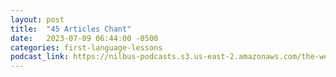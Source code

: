 ```yaml
---
layout: post
title:  "45 Articles Chant"
date:   2023-07-09 06:44:00 -0500
categories: first-language-lessons
podcast_link: https://nilbus-podcasts.s3.us-east-2.amazonaws.com/the-well-trained-mind/First%20Language%20Lessons/45%20Articles%20Chant.mp3
---
```

